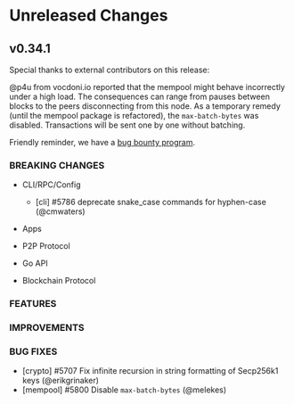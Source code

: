 # Unreleased Changes

## v0.34.1

Special thanks to external contributors on this release:

@p4u from vocdoni.io reported that the mempool might behave incorrectly under a
high load. The consequences can range from pauses between blocks to the peers
disconnecting from this node. As a temporary remedy (until the mempool package
is refactored), the `max-batch-bytes` was disabled. Transactions will be sent
one by one without batching.

Friendly reminder, we have a [bug bounty program](https://hackerone.com/tendermint).

### BREAKING CHANGES

- CLI/RPC/Config

  - [cli] \#5786 deprecate snake_case commands for hyphen-case (@cmwaters)

- Apps

- P2P Protocol

- Go API

- Blockchain Protocol

### FEATURES



### IMPROVEMENTS

### BUG FIXES

- [crypto] \#5707 Fix infinite recursion in string formatting of Secp256k1 keys (@erikgrinaker)
- [mempool] \#5800 Disable `max-batch-bytes` (@melekes)
